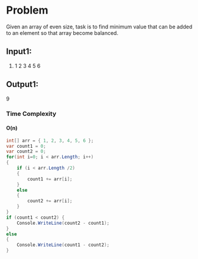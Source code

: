 # Problem #
Given an array of even size, task is to find minimum value that can be added to an element so that array become balanced. 

## Input1: ##
1. 1 2 3 4 5 6

## Output1: ##
9

### Time Complexity ###
#### O(n) ####

```C#
int[] arr = { 1, 2, 3, 4, 5, 6 };
var count1 = 0;
var count2 = 0;
for(int i=0; i < arr.Length; i++)
{
    if (i < arr.Length /2)
    {
        count1 += arr[i];
    }
    else
    {
        count2 += arr[i];
    }
}
if (count1 < count2) {
    Console.WriteLine(count2 - count1);
}
else
{
    Console.WriteLine(count1 - count2);
}
```

